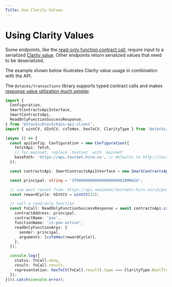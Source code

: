 ```yaml
---
Title: Use Clarity Values
---
```



# Using Clarity Values

Some endpoints, like the [read-only function contract call](https://docs.hiro.so/api#operation/call_read_only_function), require input to a serialized [Clarity value](https://docs.stacks.co/docs/write-smart-contracts/values). Other endpoints return serialized values that need to be deserialized.

The example shown below illustrates Clarity value usage in combination with the API.

The `@stacks/transactions` library supports typed contract calls and makes [response value utilization much simpler](https://docs.stacks.co/docs/write-smart-contracts/values#utilizing-clarity-values-from-transaction-responses).

```ts
import {
  Configuration,
  SmartContractsApiInterface,
  SmartContractsApi,
  ReadOnlyFunctionSuccessResponse,
} from '@stacks/blockchain-api-client';
import { uintCV, UIntCV, cvToHex, hexToCV, ClarityType } from '@stacks/transactions';

(async () => {
  const apiConfig: Configuration = new Configuration({
    fetchApi: fetch,
    // for mainnet, replace `testnet` with `mainnet`
    basePath: 'https://api.testnet.hiro.so', // defaults to http://localhost:3999
  });

  const contractsApi: SmartContractsApiInterface = new SmartContractsApi(apiConfig);

  const principal: string = 'ST000000000000000000002AMW42H';

  // use most recent from: https://api.<mainnet/testnet>.hiro.so/v2/pox
  const rewardCycle: UIntCV = uintCV(22);

  // call a read-only function
  const fnCall: ReadOnlyFunctionSuccessResponse = await contractsApi.callReadOnlyFunction({
    contractAddress: principal,
    contractName: 'pox',
    functionName: 'is-pox-active',
    readOnlyFunctionArgs: {
      sender: principal,
      arguments: [cvToHex(rewardCycle)],
    },
  });

  console.log({
    status: fnCall.okay,
    result: fnCall.result,
    representation: hexToCV(fnCall.result).type === ClarityType.BoolTrue,
  });
})().catch(console.error);
```
